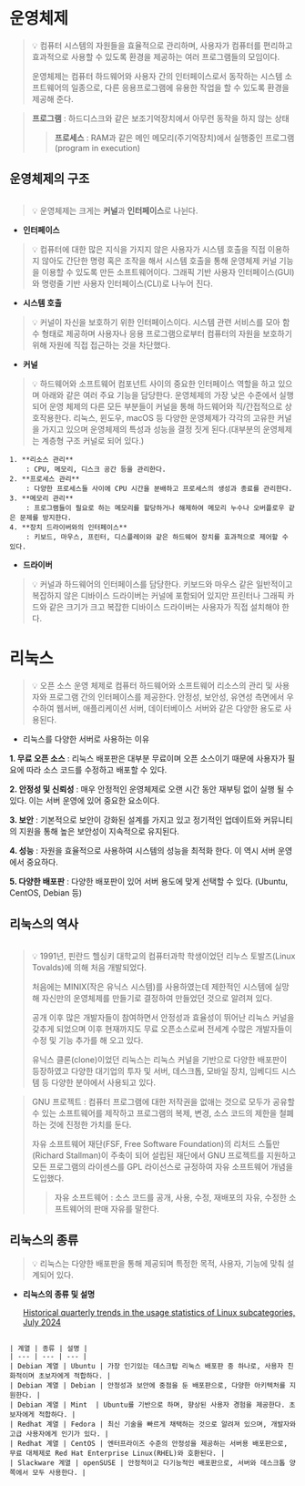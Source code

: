 <p><img alt="" src="https://velog.velcdn.com/images/rlfgks97/post/6396e9b4-b3e0-4c3b-a2e0-271fd0483941/image.png" /></p>
<h1 id="운영체제">운영체제</h1>
<blockquote>
<p>💡 컴퓨터 시스템의 자원들을 효율적으로 관리하며, 사용자가 컴퓨터를 편리하고 효과적으로 사용할 수 있도록 환경을 제공하는 여러 프로그램들의 모임이다.</p>
<p>운영체제는 컴퓨터 하드웨어와 사용자 간의 인터페이스로서 동작하는 시스템 소프트웨어의 일종으로, 다른 응용프로그램에 유용한 작업을 할 수 있도록 환경을 제공해 준다.</p>
</blockquote>
<blockquote>
<p><strong>프로그램</strong>
: 하드디스크와 같은 보조기억장치에서 아무런 동작을 하지 않는 상태</p>
<blockquote>
<p><strong>프로세스</strong>
: RAM과 같은 메인 메모리(주기억장치)에서 실행중인 프로그램(program in execution) </p>
</blockquote>
</blockquote>
<h2 id="운영체제의-구조">운영체제의 구조</h2>
<p><img alt="" src="https://velog.velcdn.com/images/rlfgks97/post/534ebe6c-c43e-465b-b207-a036f3525653/image.png" /></p>
<blockquote>
<p>💡 운영체제는 크게는 <strong>커널</strong>과 <strong>인터페이스</strong>로 나뉜다.</p>
</blockquote>
<ul>
<li><strong>인터페이스</strong></li>
</ul>
<blockquote>
<p>💡 컴퓨터에 대한 많은 지식을 가지지 않은 사용자가 시스템 호출을 직접 이용하지 않아도 간단한 명령 혹은 조작을 해서 시스템 호출을 통해 운영체제 커널 기능을 이용할 수 있도록 만든 소프트웨어이다.
그래픽 기반 사용자 인터페이스(GUI)와 명령줄 기반 사용자 인터페이스(CLI)로 나누어 진다.</p>
</blockquote>
<ul>
<li><strong>시스템 호출</strong></li>
</ul>
<blockquote>
<p>💡 커널이 자신을 보호하기 위한 인터페이스이다.
시스템 관련 서비스를 모아 함수 형태로 제공하며 사용자나 응용 프로그램으로부터 컴퓨터의 자원을 보호하기 위해 자원에 직접 접근하는 것을 차단했다.</p>
</blockquote>
<ul>
<li><strong>커널</strong></li>
</ul>
<blockquote>
<p>💡 하드웨어와 소프트웨어 컴포넌트 사이의 중요한 인터페이스 역할을 하고 있으며 아래와 같은 여러 주요 기능을 담당한다.
운영체제의 가장 낮은 수준에서 실행되어 운영 체제의 다른 모든 부분들이 커널을 통해 하드웨어와 직/간접적으로 상호작용한다.
리눅스, 윈도우, macOS 등 다양한 운영체제가 각각의 고유한 커널을 가지고 있으며 운영체제의 특성과 성능을 결정 짓게 된다.(대부분의 운영체제는 계층형 구조 커널로 되어 있다.)</p>
</blockquote>
<pre><code>1. **리소스 관리**
    : CPU, 메모리, 디스크 공간 등을 관리한다.
2. **프로세스 관리**
    : 다양한 프로세스들 사이에 CPU 시간을 분배하고 프로세스의 생성과 종료를 관리한다.
3. **메모리 관리**
    : 프로그램들이 필요로 하는 메모리를 할당하거나 해제하여 메모리 누수나 오버플로우 같은 문제를 방지한다.
4. **장치 드라이버와의 인터페이스**
    : 키보드, 마우스, 프린터, 디스플레이와 같은 하드웨어 장치를 효과적으로 제어할 수 있다.</code></pre><ul>
<li><strong>드라이버</strong></li>
</ul>
<blockquote>
<p>💡 커널과 하드웨어의 인터페이스를 담당한다.
키보드와 마우스 같은 일반적이고 복잡하지 않은 디바이스 드라이버는 커널에 포함되어 있지만 프린터나 그래픽 카드와 같은 크기가 크고 복잡한 디바이스 드라이버는 사용자가 직접 설치해야 한다.</p>
</blockquote>
<h1 id="리눅스">리눅스</h1>
<blockquote>
<p>💡 오픈 소스 운영 체제로 컴퓨터 하드웨어와 소프트웨어 리소스의 관리 및 사용자와 프로그램 간의 인터페이스를 제공한다. 
안정성, 보안성, 유연성 측면에서 우수하여 웹서버, 애플리케이션 서버, 데이터베이스 서버와 같은 다양한 용도로 사용된다.</p>
</blockquote>
<ul>
<li>리눅스를 다양한 서버로 사용하는 이유</li>
</ul>
<p><strong>1. 무료 오픈 소스</strong>
: 리눅스 배포판은 대부분 무료이며 오픈 소스이기 때문에 사용자가 필요에 따라 소스 코드를 수정하고 배포할 수 있다.</p>
<p><strong>2. 안정성 및 신뢰성</strong>
: 매우 안정적인 운영체제로 오랜 시간 동안 재부팅 없이 실행 될 수 있다. 이는 서버 운영에 있어 중요한 요소이다.</p>
<p><strong>3. 보안</strong>
: 기본적으로 보안이 강화된 설계를 가지고 있고 정기적인 업데이트와 커뮤니티의 지원을 통해 높은 보안성이 지속적으로 유지된다.</p>
<p><strong>4. 성능</strong>
: 자원을 효율적으로 사용하여 시스템의 성능을 최적화 한다. 이 역시 서버 운영에서 중요하다.</p>
<p><strong>5. 다양한 배포판</strong>
: 다양한 배포판이 있어 서버 용도에 맞게 선택할 수 있다.
(Ubuntu, CentOS, Debian 등)</p>
<h2 id="리눅스의-역사">리눅스의 역사</h2>
<p><img alt="" src="https://velog.velcdn.com/images/rlfgks97/post/e36ad711-129b-4fad-b2c4-3411dd6d1d91/image.png" /></p>
<blockquote>
<p>💡 1991년, 핀란드 헬싱키 대학교의 컴퓨터과학 학생이었던 리누스 토발즈(Linux Tovalds)에 의해 처음 개발되었다.</p>
<p>처음에는 MINIX(작은 유닉스 시스템)를 사용하였는데 제한적인 시스템에 실망해 자신만의 운영체제를 만들기로 결정하여 만들었던 것으로 알려져 있다.</p>
<p>공개 이후 많은 개발자들이 참여하면서 안정성과 효율성이 뛰어난 리눅스 커널을 갖추게 되었으며 이후 현재까지도 무료 오픈소스로써 전세계 수많은 개발자들이 수정 및 기능 추가를 해 오고 있다.</p>
<p>유닉스 클론(clone)이었던 리눅스는 리눅스 커널을 기반으로 다양한 배포판이 등장하였고 다양한 대기업의 투자 및 서버, 데스크톱, 모바일 장치, 임베디드 시스템 등 다양한 분야에서 사용되고 있다.</p>
</blockquote>
<blockquote>
<p>GNU 프로젝트
: 컴퓨터 프로그램에 대한 저작권을 없애는 것으로 모두가 공유할 수 있는 소프트웨어를 제작하고 프로그램의 복제, 변경, 소스 코드의 제한을 철폐하는 것에 진정한 가치를 둔다.</p>
<p>자유 소프트웨어 재단(FSF, Free Software Foundation)의 리처드 스톨만(Richard Stallman)이 주축이 되어 설립된 재단에서 GNU 프로젝트를 지원하고 모든 프로그램의 라이센스를 GPL 라이선스로 규정하여 자유 소프트웨어 개념을 도입했다.</p>
<blockquote>
<p>자유 소프트웨어
: 소스 코드를 공개, 사용, 수정, 재배포의 자유, 수정한 소프트웨어의 판매 자유를 말한다.</p>
</blockquote>
</blockquote>
<h2 id="리눅스의-종류">리눅스의 종류</h2>
<blockquote>
<p>💡 리눅스는 다양한 배포판을 통해 제공되며 특정한 목적, 사용자, 기능에 맞춰 설계되어 있다.</p>
</blockquote>
<ul>
<li><p><strong>리눅스의 종류 및 설명</strong></p>
<p>  <a href="https://w3techs.com/technologies/history_details/os-linux/all/q">Historical quarterly trends in the usage statistics of Linux subcategories, July 2024</a></p>
<p>  <img alt="" src="https://velog.velcdn.com/images/rlfgks97/post/bae293dc-b8fc-470f-8d06-58169e630304/image.png" /></p>
</li>
</ul>
<pre><code>| 계열 | 종류 | 설명 |
| --- | --- | --- |
| Debian 계열 | Ubuntu | 가장 인기있는 데스크탑 리눅스 배포판 중 하나로, 사용자 친화적이며 초보자에게 적합하다. |
| Debian 계열 | Debian | 안정성과 보안에 중점을 둔 배포판으로, 다양한 아키텍처를 지원한다. |
| Debian 계열 | Mint  | Ubuntu를 기반으로 하며, 향상된 사용자 경험을 제공한다. 초보자에게 적합하다. |
| Redhat 계열 | Fedora | 최신 기술을 빠르게 채택하는 것으로 알려져 있으며, 개발자와 고급 사용자에게 인기가 있다. |
| Redhat 계열 | CentOS | 엔터프라이즈 수준의 안정성을 제공하는 서버용 배포판으로, 무료 대체제로 Red Hat Enterprise Linux(RHEL)와 호환된다. |
| Slackware 계열 | openSUSE | 안정적이고 다기능적인 배포판으로, 서버와 데스크톱 양쪽에서 모두 사용한다. |</code></pre>